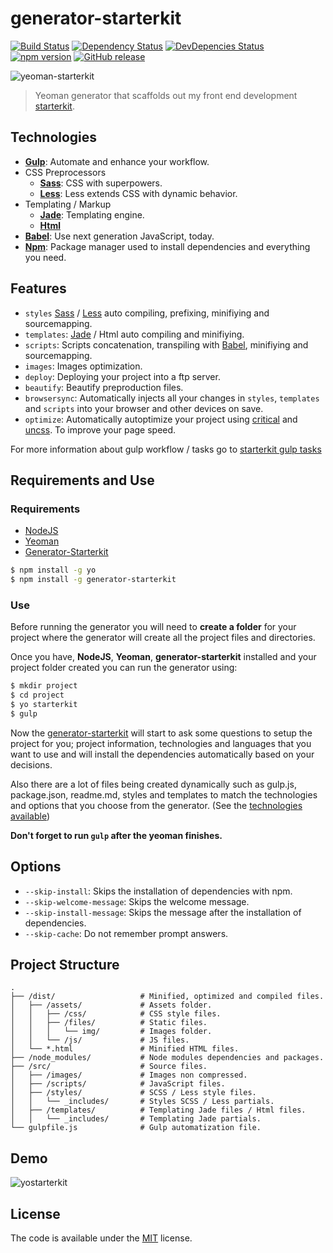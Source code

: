# generator-starterkit 

[![Build Status](https://img.shields.io/travis/carloscuesta/generator-starterkit.svg?style=flat-square)](https://travis-ci.org/carloscuesta/generator-starterkit)
[![Dependency Status](http://img.shields.io/david/carloscuesta/generator-starterkit.svg?style=flat-square)](https://david-dm.org/carloscuesta/generator-starterkit)
[![DevDepencies Status](https://img.shields.io/david/dev/carloscuesta/generator-starterkit.svg?style=flat-square)](https://david-dm.org/carloscuesta/generator-starterkit#info=devDependencies)
[![npm version](https://img.shields.io/npm/v/generator-starterkit.svg?style=flat-square)](https://www.npmjs.com/package/generator-starterkit)
[![GitHub release](https://img.shields.io/github/release/carloscuesta/generator-starterkit.svg?style=flat-square)](https://github.com/carloscuesta/generator-starterkit/releases)

![yeoman-starterkit](https://cloud.githubusercontent.com/assets/7629661/10394651/de6932b0-6e98-11e5-845d-8402c1766332.png)

> Yeoman generator that scaffolds out my front end development [starterkit](https://github.com/carloscuesta/starterkit).

## Technologies

- [**Gulp**](http://gulpjs.com): Automate and enhance your workflow.
- CSS Preprocessors
    - [**Sass**](http://sass-lang.com): CSS with superpowers.
    - [**Less**](http://lesscss.org): Less extends CSS with dynamic behavior.
- Templating / Markup
    - [**Jade**](http://jade-lang.com): Templating engine.
    - [**Html**](https://developer.mozilla.org/es/docs/Web/HTML)
- [**Babel**](https://babeljs.io): Use next generation JavaScript, today.
- [**Npm**](https://www.npmjs.com): Package manager used to install dependencies and everything you need.

## Features

- ```styles``` [Sass](http://sass-lang.com) / [Less](http://lesscss.org) auto compiling, prefixing, minifiying and sourcemapping.
- ```templates```: [Jade](http://jade-lang.com) / Html auto compiling and minifiying.
- ```scripts```: Scripts concatenation, transpiling with [Babel](https://babeljs.io), minifiying and sourcemapping.
- ```images```: Images optimization.
- ```deploy```: Deploying your project into a ftp server.
- ```beautify```: Beautify preproduction files.
- ```browsersync```: Automatically injects all your changes in ```styles```, ```templates``` and ```scripts``` into your browser and other devices on save.
- ```optimize```: Automatically autoptimize your project using [critical](https://github.com/addyosmani/critical) and [uncss](https://github.com/giakki/uncss). To improve your page speed.

For more information about gulp workflow / tasks go to [starterkit gulp tasks](https://github.com/carloscuesta/starterkit#tasks)

## Requirements and Use

### Requirements

- [NodeJS](https://nodejs.org/en/)
- [Yeoman](http://yeoman.io)
- [Generator-Starterkit](https://github.com/carloscuesta/generator-starterkit)

```bash
$ npm install -g yo
$ npm install -g generator-starterkit
```

### Use

Before running the generator you will need to **create a folder** for your project where the generator will create all the project files and directories.

Once you have, **NodeJS**, **Yeoman**, **generator-starterkit** installed and your project folder created you can run the generator using:

```bash
$ mkdir project
$ cd project
$ yo starterkit
$ gulp
```

Now the [generator-starterkit](https://github.com/carloscuesta/generator-starterkit) will start to ask some questions to setup the project for you; project information, technologies and languages that you want to use and will install the dependencies automatically based on your decisions.

Also there are a lot of files being created dynamically such as gulp.js, package.json, readme.md, styles and templates to match the technologies and options that you choose from the generator. (See the [technologies available](https://github.com/carloscuesta/generator-starterkit#technologies))

**Don't forget to run ```gulp``` after the yeoman finishes.**

## Options

- ```--skip-install```: Skips the installation of dependencies with npm.
- ```--skip-welcome-message```: Skips the welcome message.
- ```--skip-install-message```: Skips the message after the installation of dependencies.
- ```--skip-cache```: Do not remember prompt answers.

## Project Structure

```
.
├── /dist/                   # Minified, optimized and compiled files.
│   ├── /assets/             # Assets folder.
│   │   ├── /css/            # CSS style files.
│   │   ├── /files/          # Static files.
│   │   │   └── img/         # Images folder.
│   │   └── /js/             # JS files.
│   └── *.html               # Minified HTML files.
├── /node_modules/           # Node modules dependencies and packages.
├── /src/                    # Source files.
│   ├── /images/             # Images non compressed.
│   ├── /scripts/            # JavaScript files.
│   ├── /styles/             # SCSS / Less style files.
│   │   └── _includes/       # Styles SCSS / Less partials.
│   ├── /templates/          # Templating Jade files / Html files.
│   │   └── _includes/       # Templating Jade partials.
└── gulpfile.js              # Gulp automatization file.
```

## Demo

![yostarterkit](https://cloud.githubusercontent.com/assets/7629661/10416911/2c8d9600-702b-11e5-9724-087666e1c81b.gif)

## License

The code is available under the [MIT](https://github.com/carloscuesta/generator-starterkit/blob/master/LICENSE) license.
